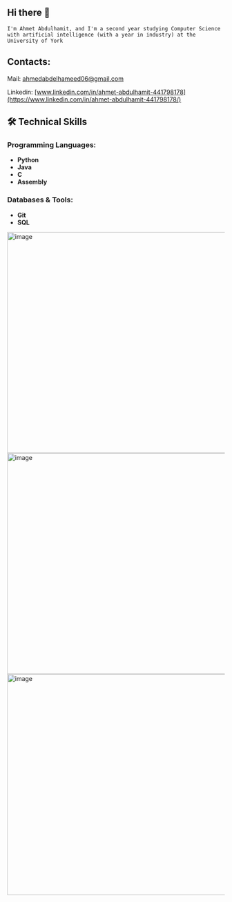 ## Hi there 👋
```I'm Ahmet Abdulhamit, and I'm a second year studying Computer Science with artificial intelligence (with a year in industry) at the University of York```

## Contacts:
Mail: ahmedabdelhameed06@gmail.com

Linkedin: [www.linkedin.com/in/ahmet-abdulhamit-441798178](https://www.linkedin.com/in/ahmet-abdulhamit-441798178/)


## 🛠️ Technical Skills

### Programming Languages:
- **Python**
- **Java**
- **C**
- **Assembly**

### Databases & Tools:
- **Git**
- **SQL**
  
<img width="512" height="512" alt="image" src="https://github.com/user-attachments/assets/8acca4ed-d177-4121-b209-9c4fa4ee7a6e" />
<img width="512" height="512" alt="image" src="https://github.com/user-attachments/assets/819104e5-469d-491b-9c14-2505b38ce153" />
<img width="512" height="512" alt="image" src="https://github.com/user-attachments/assets/a72bceff-280c-4859-b22c-0dd3ab920977" />
